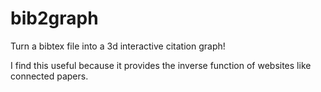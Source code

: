 # bib2graph
Turn a bibtex file into a 3d interactive citation graph!

I find this useful because it provides the inverse function of websites like connected papers.
